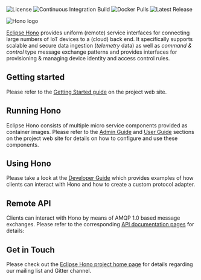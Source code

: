 ![License](https://img.shields.io/github/license/eclipse/hono)
![Continuous Integration Build](https://img.shields.io/github/workflow/status/eclipse/hono/Build%20and%20run%20integration%20tests)
![Docker Pulls](https://img.shields.io/docker/pulls/eclipse/hono-service-auth)
![Latest Release](https://img.shields.io/docker/v/eclipse/hono-service-auth?sort=semver)

![Hono logo](logo/PNG-150dpi/HONO-Logo_Bild-Wort_quadrat-w-200x180px.png)

[Eclipse Hono](https://www.eclipse.org/hono) provides uniform (remote) service interfaces for connecting large
numbers of IoT devices to a (cloud) back end. It specifically supports scalable and secure data ingestion
(*telemetry* data) as well as *command & control* type message exchange patterns and provides interfaces for
provisioning & managing device identity and access control rules.

## Getting started

Please refer to the [Getting Started guide](https://www.eclipse.org/hono/getting-started/) on the project web site.

## Running Hono

Eclipse Hono consists of multiple micro service components provided as container images. Please refer to the
[Admin Guide](https://www.eclipse.org/hono/docs/admin-guide/) and
[User Guide](https://www.eclipse.org/hono/docs/user-guide/) sections on the project web site for details on how
to configure and use these components.

## Using Hono

Please take a look at the [Developer Guide](https://www.eclipse.org/hono/docs/dev-guide/) which provides examples of how clients can interact with Hono and how to create a custom protocol adapter.

## Remote API

Clients can interact with Hono by means of AMQP 1.0 based message exchanges. Please refer to the corresponding [API documentation pages](https://www.eclipse.org/hono/docs/api/) for details:

## Get in Touch

Please check out the [Eclipse Hono project home page](https://www.eclipse.org/hono/community/get-in-touch/) for details regarding our mailing list and Gitter channel.
